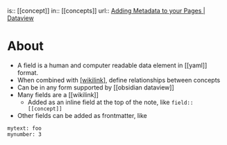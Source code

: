 is:: [[concept]]
in:: [[concepts]]
url:: [Adding Metadata to your Pages | Dataview](https://blacksmithgu.github.io/obsidian-dataview/annotation/add-metadata/)

# About
- A field is a human and computer readable data element in [[yaml]] format.
- When combined with [[wikilink]](s), define relationships between concepts
- Can be in any form supported by [[obsidian dataview]]
- Many fields are a [[wikilink]]
	- Added as an inline field at the top of the note, like `field:: [[concept]]`
- Other fields can be added as frontmatter, like
```
mytext: foo
mynumber: 3
```
